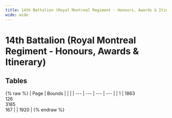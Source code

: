 ```yaml
---
title: 14th Battalion (Royal Montreal Regiment - Honours, Awards & Itinerary)
wide: wide
---
```


# 14th Battalion (Royal Montreal Regiment - Honours, Awards & Itinerary)

## Tables
{% raw %}
| Page | Bounds | | |
| --- | --- | --- | --- |
| 1 | 1863<br>126<br>3185<br>167 |  | 1920 |
{% endraw %}
